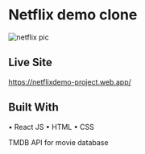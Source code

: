 # Netflix demo clone 

![netflix pic](https://user-images.githubusercontent.com/52262312/98472540-8684bb00-21a8-11eb-8275-c102c440c4a9.jpg)

## Live Site
https://netflixdemo-project.web.app/

## Built With
•	React JS
•	HTML
•	CSS

TMDB API for movie database
